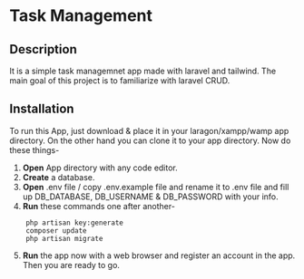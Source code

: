 Task Management
===============

## Description
It is a simple task managemnet app made with laravel and tailwind. The main goal of this project is to familiarize with laravel CRUD.

## Installation

To run this App, just download & place it in your laragon/xampp/wamp app directory. On the other hand you can clone it to your app directory. Now do these things-

1. **Open** App directory with any code editor.
2. **Create** a database.
3. **Open** .env file / copy .env.example file and rename it to .env file and fill up DB_DATABASE, DB_USERNAME & DB_PASSWORD with your info.
4. **Run** these commands one after another-
```
    php artisan key:generate
    composer update
    php artisan migrate
```
5. **Run** the app now with a web browser and register an account in the app. Then you are ready to go.
